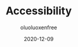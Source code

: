 ---
author: oluoluoxenfree
coauthor: at_fresh_dev
date: 2020-12-09
permalink: false
publisher: httparchive
tags:
  - studies
  - accessibility
target_url: https://almanac.httparchive.org/en/2020/accessibility
title: Accessibility
---
